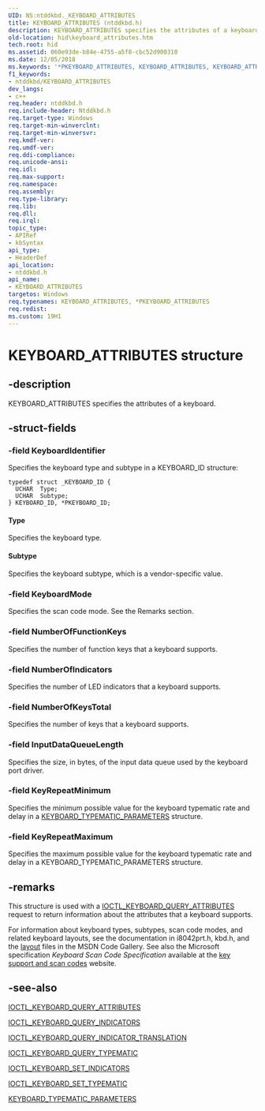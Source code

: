 ```yaml
---
UID: NS:ntddkbd._KEYBOARD_ATTRIBUTES
title: KEYBOARD_ATTRIBUTES (ntddkbd.h)
description: KEYBOARD_ATTRIBUTES specifies the attributes of a keyboard.
old-location: hid\keyboard_attributes.htm
tech.root: hid
ms.assetid: 060e93de-b84e-4755-a5f8-cbc52d900310
ms.date: 12/05/2018
ms.keywords: '*PKEYBOARD_ATTRIBUTES, KEYBOARD_ATTRIBUTES, KEYBOARD_ATTRIBUTES structure [Human Input Devices], PKEYBOARD_ATTRIBUTES, PKEYBOARD_ATTRIBUTES structure pointer [Human Input Devices], hid.keyboard_attributes, kref_430bedf0-40bc-4d93-b382-3fe4c69fcbb5.xml, ntddkbd/KEYBOARD_ATTRIBUTES, ntddkbd/PKEYBOARD_ATTRIBUTES'
f1_keywords:
- ntddkbd/KEYBOARD_ATTRIBUTES
dev_langs:
- c++
req.header: ntddkbd.h
req.include-header: Ntddkbd.h
req.target-type: Windows
req.target-min-winverclnt: 
req.target-min-winversvr: 
req.kmdf-ver: 
req.umdf-ver: 
req.ddi-compliance: 
req.unicode-ansi: 
req.idl: 
req.max-support: 
req.namespace: 
req.assembly: 
req.type-library: 
req.lib: 
req.dll: 
req.irql: 
topic_type:
- APIRef
- kbSyntax
api_type:
- HeaderDef
api_location:
- ntddkbd.h
api_name:
- KEYBOARD_ATTRIBUTES
targetos: Windows
req.typenames: KEYBOARD_ATTRIBUTES, *PKEYBOARD_ATTRIBUTES
req.redist: 
ms.custom: 19H1
---
```


# KEYBOARD_ATTRIBUTES structure


## -description


KEYBOARD_ATTRIBUTES specifies the attributes of a keyboard.


## -struct-fields




### -field KeyboardIdentifier

Specifies the keyboard type and subtype in a KEYBOARD_ID structure:


```
typedef struct _KEYBOARD_ID {
  UCHAR  Type;
  UCHAR  Subtype;
} KEYBOARD_ID, *PKEYBOARD_ID;
```






#### Type

Specifies the keyboard type.



#### Subtype

Specifies the keyboard subtype, which is a vendor-specific value.



##### 


### -field KeyboardMode

Specifies the scan code mode. See the Remarks section.


### -field NumberOfFunctionKeys

Specifies the number of function keys that a keyboard supports.


### -field NumberOfIndicators

Specifies the number of LED indicators that a keyboard supports.


### -field NumberOfKeysTotal

Specifies the number of keys that a keyboard supports.


### -field InputDataQueueLength

Specifies the size, in bytes, of the input data queue used by the keyboard port driver.


### -field KeyRepeatMinimum

Specifies the minimum possible value for the keyboard typematic rate and delay in a <a href="https://docs.microsoft.com/windows/desktop/api/ntddkbd/ns-ntddkbd-keyboard_typematic_parameters">KEYBOARD_TYPEMATIC_PARAMETERS</a> structure.


### -field KeyRepeatMaximum

Specifies the maximum possible value for the keyboard typematic rate and delay in a KEYBOARD_TYPEMATIC_PARAMETERS structure.


## -remarks



This structure is used with a <a href="https://docs.microsoft.com/windows/desktop/api/ntddkbd/ni-ntddkbd-ioctl_keyboard_query_attributes">IOCTL_KEYBOARD_QUERY_ATTRIBUTES</a> request to return information about the attributes that a keyboard supports.

For information about keyboard types, subtypes, scan code modes, and related keyboard layouts, see the documentation in i8042prt.h, kbd.h, and the <a href="https://go.microsoft.com/fwlink/p/?linkid=256128">layout</a> files in the MSDN Code Gallery. See also the Microsoft specification <i>Keyboard Scan Code Specification</i> available at the <a href="https://go.microsoft.com/fwlink/p/?linkid=242210">key support and scan codes</a> website.




## -see-also




<a href="https://docs.microsoft.com/windows/desktop/api/ntddkbd/ni-ntddkbd-ioctl_keyboard_query_attributes">IOCTL_KEYBOARD_QUERY_ATTRIBUTES</a>



<a href="https://docs.microsoft.com/windows/desktop/api/ntddkbd/ni-ntddkbd-ioctl_keyboard_query_indicators">IOCTL_KEYBOARD_QUERY_INDICATORS</a>



<a href="https://docs.microsoft.com/windows/desktop/api/ntddkbd/ni-ntddkbd-ioctl_keyboard_query_indicator_translation">IOCTL_KEYBOARD_QUERY_INDICATOR_TRANSLATION</a>



<a href="https://docs.microsoft.com/windows/desktop/api/ntddkbd/ni-ntddkbd-ioctl_keyboard_query_typematic">IOCTL_KEYBOARD_QUERY_TYPEMATIC</a>



<a href="https://docs.microsoft.com/windows/desktop/api/ntddkbd/ni-ntddkbd-ioctl_keyboard_set_indicators">IOCTL_KEYBOARD_SET_INDICATORS</a>



<a href="https://docs.microsoft.com/windows/desktop/api/ntddkbd/ni-ntddkbd-ioctl_keyboard_set_typematic">IOCTL_KEYBOARD_SET_TYPEMATIC</a>



<a href="https://docs.microsoft.com/windows/desktop/api/ntddkbd/ns-ntddkbd-keyboard_typematic_parameters">KEYBOARD_TYPEMATIC_PARAMETERS</a>
 

 

